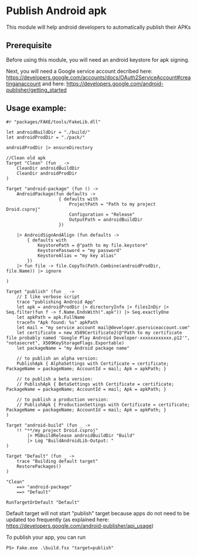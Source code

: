 # Publish Android apk

This module will help android developers to automatically publish their APKs

## Prerequisite

Before using this module, you will need an android keystore for apk signing.

Next, you will need a Google service account decribed here: 
https://developers.google.com/accounts/docs/OAuth2ServiceAccount#creatinganaccount
and here: 
https://developers.google.com/android-publisher/getting_started


## Usage example:

	#r "packages/FAKE/tools/FakeLib.dll"

	let androidBuildDir = "./build/"
	let androidProdDir = "./pack/"

	androidProdDir |> ensureDirectory

	//Clean old apk
	Target "Clean" (fun _ ->
		CleanDir androidBuildDir
		CleanDir androidProdDir
	)

	Target "android-package" (fun () ->
		AndroidPackage(fun defaults ->
						{ defaults with 
							ProjectPath = "Path to my project Droid.csproj"
							Configuration = "Release"
							OutputPath = androidBuildDir
						})

		|> AndroidSignAndAlign (fun defaults ->
			{ defaults with 
				KeystorePath = @"path to my file.keystore"
				KeystorePassword = "my password"
				KeystoreAlias = "my key alias"
			})
		|> fun file -> file.CopyTo(Path.Combine(androidProdDir, file.Name)) |> ignore

	)

	Target "publish" (fun _ -> 
		// I like verbose script
        trace "publishing Android App"
        let apk = androidProdDir |> directoryInfo |> filesInDir |> Seq.filter(fun f -> f.Name.EndsWith(".apk")) |> Seq.exactlyOne
        let apkPath = apk.FullName
        tracefn "Apk found: %s" apkPath
        let mail = "my service account mail@developer.gserviceaccount.com"
        let certificate = new X509Certificate2(@"Path to my certificate file probably named 'Google Play Android Developer-xxxxxxxxxxxx.p12'", "notasecret", X509KeyStorageFlags.Exportable)
        let packageName = "my Android package name"

		// to publish an alpha version: 
        PublishApk { AlphaSettings with Certificate = certificate; PackageName = packageName; AccountId = mail; Apk = apkPath; }

		// to publish a beta version: 
        // PublishApk { BetaSettings with Certificate = certificate; PackageName = packageName; AccountId = mail; Apk = apkPath; }

		// to publish a production version: 
        // PublishApk { ProductionSettings with Certificate = certificate; PackageName = packageName; AccountId = mail; Apk = apkPath; }
	)

	Target "android-build" (fun _ ->
		!! "**/my project Droid.csproj"
			|> MSBuildRelease androidBuildDir "Build"
			|> Log "BuildAndroidLib-Output: "
	)

	Target "Default" (fun _ ->
		trace "Building default target"
		RestorePackages()
	)

	"Clean"
		==> "android-package"
		==> "Default"

	RunTargetOrDefault "Default"

Default target will not start "publish" target because apps do not need to be updated too frequently (as explained here: https://developers.google.com/android-publisher/api_usage)

To publish your app, you can run

	PS> Fake.exe .\build.fsx "target=publish"

